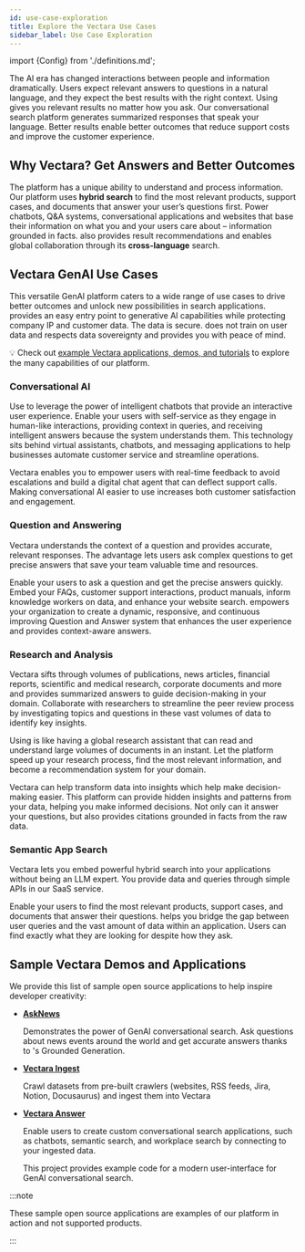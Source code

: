 ```yaml
---
id: use-case-exploration
title: Explore the Vectara Use Cases
sidebar_label: Use Case Exploration
---
```


import {Config} from './definitions.md';

The AI era has changed interactions between people and information 
dramatically. Users expect relevant answers to questions in a natural 
language, and they expect the best results with the right context. 
Using <Config v="names.product"/> gives you relevant results no matter how you ask. Our 
conversational search platform generates summarized responses that speak your 
language. Better results enable better outcomes that reduce support costs and 
improve the customer experience.

## Why Vectara? Get Answers and Better Outcomes

The <Config v="names.product"/> platform has a unique ability to understand and process 
information. Our platform uses **hybrid search** to find the most relevant 
products, support cases, and documents that answer your user’s questions first. 
Power chatbots, Q&A systems, conversational applications and websites that base 
their information on what you and your users care about – information grounded 
in facts. <Config v="names.product"/> also provides result recommendations and enables global 
collaboration through its **cross-language** search. 

## Vectara GenAI Use Cases

This versatile <Config v="names.product"/> GenAI platform caters to a wide range of use 
cases to drive better outcomes and unlock new possibilities in search 
applications. <Config v="names.product"/> provides an easy entry point to generative AI 
capabilities while protecting company IP and customer data. The data 
is secure. <Config v="names.product"/> does not train on user data and respects data 
sovereignty and provides you with peace of mind.

:bulb: Check out [example Vectara applications, demos, and tutorials](http://vectara.com/demos/) to explore the many capabilities of our platform.

### Conversational AI

Use <Config v="names.product"/> to leverage the power of intelligent chatbots that provide 
an interactive user experience. Enable your users with self-service as they engage 
in human-like interactions, providing context in queries, and receiving 
intelligent answers because the system understands them. This technology 
sits behind virtual assistants, chatbots, and messaging applications to 
help businesses automate customer service and streamline operations. 

Vectara enables you to empower users with real-time feedback to avoid 
escalations and build a digital chat agent that can deflect support 
calls. Making conversational AI easier to use increases both customer 
satisfaction and engagement.


### Question and Answering

Vectara understands the context of a question and provides accurate, relevant 
responses. The <Config v="names.product"/> advantage lets users ask complex questions to get 
precise answers that save your team valuable time and resources.

Enable your users to ask a question and get the precise answers quickly. Embed 
your FAQs, customer support interactions, product manuals, inform knowledge 
workers on data, and enhance your website search. <Config v="names.product"/> empowers your 
organization to create a dynamic, responsive, and continuous improving Question 
and Answer system that enhances the user experience and provides context-aware answers.

### Research and Analysis

Vectara sifts through volumes of publications, news articles, financial reports, 
scientific and medical research, corporate documents and more and provides 
summarized answers to guide decision-making in your domain. Collaborate with 
researchers to streamline the peer review process by investigating topics and 
questions in these vast volumes of data to identify key insights. 

Using <Config v="names.product"/> is like having a global research assistant that 
can read and understand large volumes of documents in an instant. Let the 
platform speed up your research process, find the most relevant information, 
and become a recommendation system for your domain.

Vectara can help transform data into insights which help make decision-making 
easier. This platform can provide hidden insights and patterns from your data, 
helping you make informed decisions. Not only can it answer your questions, 
but also provides citations grounded in facts from the raw data.


### Semantic App Search

Vectara lets you embed powerful hybrid search into your applications without 
being an LLM expert. You provide data and queries through simple APIs in 
our SaaS service. 

Enable your users to find the most relevant products, support cases, and 
documents that answer their questions. <Config v="names.product"/> helps you 
bridge the gap between user queries and the vast amount of data within 
an application. Users can find exactly what they are looking for despite 
how they ask.

## Sample Vectara Demos and Applications

We provide this list of sample open source <Config v="names.product"/> applications to help inspire developer 
creativity:

* [**AskNews**](https://asknews.demo.vectara.com)

    Demonstrates the power of GenAI conversational search. Ask questions about news 
    events around the world and get accurate answers thanks to <Config v="names.product"/>'s Grounded 
    Generation.
* [**Vectara Ingest**](https://github.com/vectara/vectara-ingest)

    Crawl datasets from pre-built crawlers (websites, RSS feeds, Jira, Notion, 
    Docusaurus) and ingest them into Vectara
* [**Vectara Answer**](https://github.com/vectara/vectara-answer)
  
    Enable users to create custom conversational search applications, such as 
    chatbots, semantic search, and workplace search by connecting to your 
    ingested data.
    
    This project provides example code for a modern user-interface for <Config v="names.product"/> GenAI conversational search.

:::note

These sample open source applications are examples of our platform in action and not supported products.

:::


